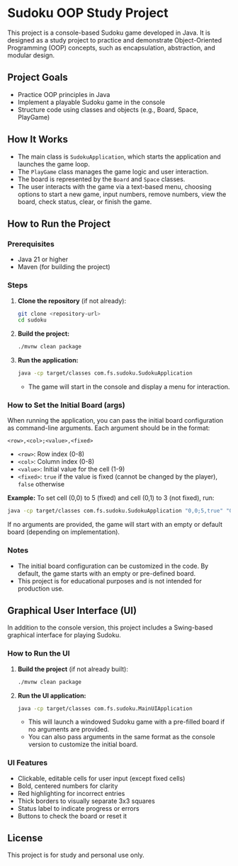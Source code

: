 # Sudoku OOP Study Project

This project is a console-based Sudoku game developed in Java. It is designed as a study project to practice and demonstrate Object-Oriented Programming (OOP) concepts, such as encapsulation, abstraction, and modular design.

## Project Goals
- Practice OOP principles in Java
- Implement a playable Sudoku game in the console
- Structure code using classes and objects (e.g., Board, Space, PlayGame)

## How It Works
- The main class is `SudokuApplication`, which starts the application and launches the game loop.
- The `PlayGame` class manages the game logic and user interaction.
- The board is represented by the `Board` and `Space` classes.
- The user interacts with the game via a text-based menu, choosing options to start a new game, input numbers, remove numbers, view the board, check status, clear, or finish the game.

## How to Run the Project

### Prerequisites
- Java 21 or higher
- Maven (for building the project)

### Steps
1. **Clone the repository** (if not already):
   ```sh
   git clone <repository-url>
   cd sudoku
   ```
2. **Build the project:**
   ```sh
   ./mvnw clean package
   ```
3. **Run the application:**
   ```sh
   java -cp target/classes com.fs.sudoku.SudokuApplication
   ```
   - The game will start in the console and display a menu for interaction.

### How to Set the Initial Board (args)

When running the application, you can pass the initial board configuration as command-line arguments. Each argument should be in the format:

```
<row>,<col>;<value>,<fixed>
```
- `<row>`: Row index (0-8)
- `<col>`: Column index (0-8)
- `<value>`: Initial value for the cell (1-9)
- `<fixed>`: `true` if the value is fixed (cannot be changed by the player), `false` otherwise

**Example:**
To set cell (0,0) to 5 (fixed) and cell (0,1) to 3 (not fixed), run:
```sh
java -cp target/classes com.fs.sudoku.SudokuApplication "0,0;5,true" "0,1;3,false"
```
If no arguments are provided, the game will start with an empty or default board (depending on implementation).

### Notes
- The initial board configuration can be customized in the code. By default, the game starts with an empty or pre-defined board.
- This project is for educational purposes and is not intended for production use.

## Graphical User Interface (UI)

In addition to the console version, this project includes a Swing-based graphical interface for playing Sudoku.

### How to Run the UI

1. **Build the project** (if not already built):
   ```sh
   ./mvnw clean package
   ```
2. **Run the UI application:**
   ```sh
   java -cp target/classes com.fs.sudoku.MainUIApplication
   ```
   - This will launch a windowed Sudoku game with a pre-filled board if no arguments are provided.
   - You can also pass arguments in the same format as the console version to customize the initial board.

### UI Features
- Clickable, editable cells for user input (except fixed cells)
- Bold, centered numbers for clarity
- Red highlighting for incorrect entries
- Thick borders to visually separate 3x3 squares
- Status label to indicate progress or errors
- Buttons to check the board or reset it

## License
This project is for study and personal use only.
